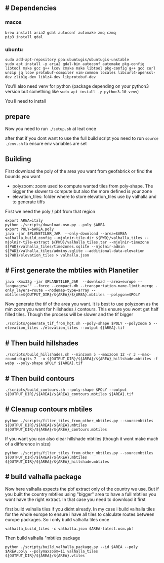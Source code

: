 
## # Dependencies

### macos

```shell
brew install aria2 gdal autoconf automake zmq czmq
pip3 install gdal

```

### ubuntu

```shell
sudo add-apt-repository ppa:ubuntugis/ubuntugis-unstable
sudo apt install -y aria2 gdal-bin autoconf automake pkg-config libtool make gcc g++ lcov cmake make libtool pkg-config g++ gcc curl unzip jq lcov protobuf-compiler vim-common locales libcurl4-openssl-dev zlib1g-dev liblz4-dev libprotobuf-dev
```
You'll also need venv for python (package depending on your python3 version but something like `sudo apt install -y python3.10-venv`)

You ll need to install

## prepare

Now you need to run `./setup.sh` at leat once

after that if you dont want to use the full build script you need to run `source ./env.sh` to ensure env variables are set


## Building

First download the poly of the area  you want from geofabrick or find the bounds you want

* polyzoom: zoom used to compute wanted tiles from poly-shape. The bigger the slower to compute but also the more defined is your zone
* elevation_tiles: folder where to store elevation_tiles use by valhalla and to generate tiffs


First we need the poly / pbf from that region

```shell
export AREA=italy
python ./scripts/download-osm.py --poly $AREA
export POLY=$AREA.poly
java -jar $PLANETILER_JAR  --only-download --area=$AREA
valhalla_build_config --mjolnir-tile-dir ${PWD}/valhalla_tiles --mjolnir-tile-extract ${PWD}/valhalla_tiles.tar --mjolnir-timezone ${PWD}/valhalla_tiles/timezones.sqlite --mjolnir-admin ${PWD}/valhalla_tiles/admins.sqlite --additional-data-elevation ${PWD}/elevation_tiles > valhalla.json 
```

## # First generate the mbtiles with Planetiler

```shell
java -Xmx32g -jar $PLANETILER_JAR  --download --area=europe --languages="" --force --compact-db --transportation-name-limit-merge -only_layers=route --nodemap-type=array --mbtiles=${OUTPUT_DIR}/${AREA}/${AREA}.mbtiles --polygon=$POLY
```
Now generate the tif of the area you want. It is best to use polyzoom as the min zoom you want for hillshades / contours. This ensure you wont get half filled tiles. Though the process will be slower and the tif bigger

```shell
./scripts/generate_tif_from_hgt.sh --poly-shape $POLY --polyzoom 5 --elevation_tiles ./elevation_tiles --output ${AREA}.tif
```

## # Then build hillshades
```shell
./scripts/build_hillshades.sh --minzoom 5 --maxzoom 12 -r 3 --max-round-digits 7  -o ${OUTPUT_DIR}/${AREA}/${AREA}_hillshade.mbtiles -f webp --poly-shape $POLY ${AREA}.tif
```

## # Then build contours
```shell
./scripts/build_contours.sh --poly-shape $POLY --output ${OUTPUT_DIR}/${AREA}/${AREA}_contours.mbtiles ${AREA}.tif
```

## # Cleanup contours mbtiles
```shell
python ./scripts/filter_tiles_from_other_mbtiles.py --sourcembtiles ${OUTPUT_DIR}/${AREA}/${AREA}.mbtiles ${OUTPUT_DIR}/${AREA}/${AREA}_contours.mbtiles
```
If you want you can also clear hillshade mbtiles (though it wont make much of a difference in size)
```shell
python ./scripts/filter_tiles_from_other_mbtiles.py --sourcembtiles ${OUTPUT_DIR}/${AREA}/${AREA}.mbtiles ${OUTPUT_DIR}/${AREA}/${AREA}_hillshade.mbtiles
```

## # build valhalla package

Now here valhalla expects the pbf extract only of the country we use.
But if you built the country mbtiles using "bigger" area to have a full mbtiles you wont have the right extract.
In that case you need to download it first

first build valhalla tiles if you didnt already. In my case i build valhalla tiles for the whole europe to ensure i have all tiles to calculate routes
between europe packages. So i only build valhalla tiles once
```shell
valhalla_build_tiles -c valhalla.json $AREA-latest.osm.pbf
```
Then build valhalla "mbtiles package
```shell
python ./scripts/build_valhalla_package.py --id $AREA --poly $AREA.poly --polymaxzoom=11 valhalla_tiles ${OUTPUT_DIR}/${AREA}/${AREA}.vtiles
```
